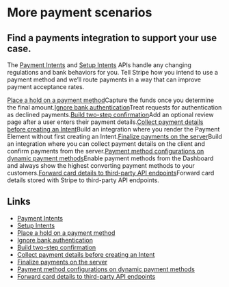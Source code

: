 # More payment scenarios

## Find a payments integration to support your use case.

The [Payment Intents](https://docs.stripe.com/api/payment_intents/create) and
[Setup Intents](https://docs.stripe.com/api/setup_intents/create) APIs handle
any changing regulations and bank behaviors for you. Tell Stripe how you intend
to use a payment method and we’ll route payments in a way that can improve
payment acceptance rates.

[Place a hold on a payment
method](https://docs.stripe.com/payments/place-a-hold-on-a-payment-method)Capture
the funds once you determine the final amount.[Ignore bank
authentication](https://docs.stripe.com/payments/without-card-authentication)Treat
requests for authentication as declined payments.[Build two-step
confirmation](https://docs.stripe.com/payments/build-a-two-step-confirmation)Add
an optional review page after a user enters their payment details.[Collect
payment details before creating an
Intent](https://docs.stripe.com/payments/accept-a-payment-deferred)Build an
integration where you render the Payment Element without first creating an
Intent.[Finalize payments on the
server](https://docs.stripe.com/payments/finalize-payments-on-the-server)Build
an integration where you can collect payment details on the client and confirm
payments from the server.[Payment method configurations on dynamic payment
methods](https://docs.stripe.com/payments/payment-method-configurations)Enable
payment methods from the Dashboard and always show the highest converting
payment methods to your customers.[Forward card details to third-party API
endpoints](https://docs.stripe.com/payments/vault-and-forward)Forward card
details stored with Stripe to third-party API endpoints.

## Links

- [Payment Intents](https://docs.stripe.com/api/payment_intents/create)
- [Setup Intents](https://docs.stripe.com/api/setup_intents/create)
- [Place a hold on a payment
method](https://docs.stripe.com/payments/place-a-hold-on-a-payment-method)
- [Ignore bank
authentication](https://docs.stripe.com/payments/without-card-authentication)
- [Build two-step
confirmation](https://docs.stripe.com/payments/build-a-two-step-confirmation)
- [Collect payment details before creating an
Intent](https://docs.stripe.com/payments/accept-a-payment-deferred)
- [Finalize payments on the
server](https://docs.stripe.com/payments/finalize-payments-on-the-server)
- [Payment method configurations on dynamic payment
methods](https://docs.stripe.com/payments/payment-method-configurations)
- [Forward card details to third-party API
endpoints](https://docs.stripe.com/payments/vault-and-forward)